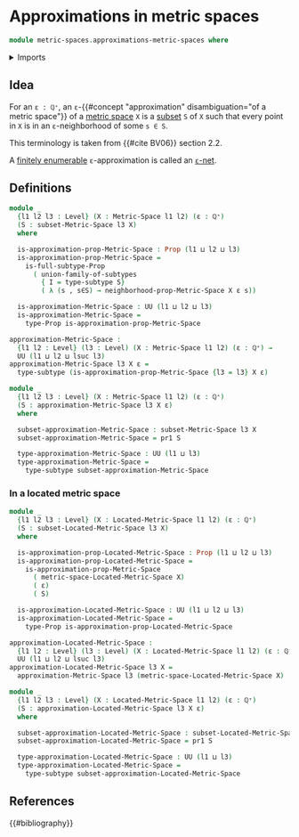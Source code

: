 # Approximations in metric spaces

```agda
module metric-spaces.approximations-metric-spaces where
```

<details><summary>Imports</summary>

```agda
open import elementary-number-theory.positive-rational-numbers

open import foundation.dependent-pair-types
open import foundation.full-subtypes
open import foundation.propositions
open import foundation.subtypes
open import foundation.unions-subtypes
open import foundation.universe-levels

open import metric-spaces.located-metric-spaces
open import metric-spaces.metric-spaces
open import metric-spaces.subspaces-metric-spaces
```

</details>

## Idea

For an `ε : ℚ⁺`, an
`ε`-{{#concept "approximation" disambiguation="of a metric space"}} of a
[metric space](metric-spaces.metric-spaces.md) `X` is a
[subset](foundation.subtypes.md) `S` of `X` such that every point in `X` is in
an `ε`-neighborhood of some `s ∈ S`.

This terminology is taken from {{#cite BV06}} section 2.2.

A [finitely enumerable](univalent-combinatorics.finitely-enumerable-types.md)
`ε`-approximation is called an [`ε`-net](metric-spaces.nets-metric-spaces.md).

## Definitions

```agda
module _
  {l1 l2 l3 : Level} (X : Metric-Space l1 l2) (ε : ℚ⁺)
  (S : subset-Metric-Space l3 X)
  where

  is-approximation-prop-Metric-Space : Prop (l1 ⊔ l2 ⊔ l3)
  is-approximation-prop-Metric-Space =
    is-full-subtype-Prop
      ( union-family-of-subtypes
        { I = type-subtype S}
        ( λ (s , s∈S) → neighborhood-prop-Metric-Space X ε s))

  is-approximation-Metric-Space : UU (l1 ⊔ l2 ⊔ l3)
  is-approximation-Metric-Space =
    type-Prop is-approximation-prop-Metric-Space

approximation-Metric-Space :
  {l1 l2 : Level} (l3 : Level) (X : Metric-Space l1 l2) (ε : ℚ⁺) →
  UU (l1 ⊔ l2 ⊔ lsuc l3)
approximation-Metric-Space l3 X ε =
  type-subtype (is-approximation-prop-Metric-Space {l3 = l3} X ε)

module _
  {l1 l2 l3 : Level} (X : Metric-Space l1 l2) (ε : ℚ⁺)
  (S : approximation-Metric-Space l3 X ε)
  where

  subset-approximation-Metric-Space : subset-Metric-Space l3 X
  subset-approximation-Metric-Space = pr1 S

  type-approximation-Metric-Space : UU (l1 ⊔ l3)
  type-approximation-Metric-Space =
    type-subtype subset-approximation-Metric-Space
```

### In a located metric space

```agda
module _
  {l1 l2 l3 : Level} (X : Located-Metric-Space l1 l2) (ε : ℚ⁺)
  (S : subset-Located-Metric-Space l3 X)
  where

  is-approximation-prop-Located-Metric-Space : Prop (l1 ⊔ l2 ⊔ l3)
  is-approximation-prop-Located-Metric-Space =
    is-approximation-prop-Metric-Space
      ( metric-space-Located-Metric-Space X)
      ( ε)
      ( S)

  is-approximation-Located-Metric-Space : UU (l1 ⊔ l2 ⊔ l3)
  is-approximation-Located-Metric-Space =
    type-Prop is-approximation-prop-Located-Metric-Space

approximation-Located-Metric-Space :
  {l1 l2 : Level} (l3 : Level) (X : Located-Metric-Space l1 l2) (ε : ℚ⁺) →
  UU (l1 ⊔ l2 ⊔ lsuc l3)
approximation-Located-Metric-Space l3 X =
  approximation-Metric-Space l3 (metric-space-Located-Metric-Space X)

module _
  {l1 l2 l3 : Level} (X : Located-Metric-Space l1 l2) (ε : ℚ⁺)
  (S : approximation-Located-Metric-Space l3 X ε)
  where

  subset-approximation-Located-Metric-Space : subset-Located-Metric-Space l3 X
  subset-approximation-Located-Metric-Space = pr1 S

  type-approximation-Located-Metric-Space : UU (l1 ⊔ l3)
  type-approximation-Located-Metric-Space =
    type-subtype subset-approximation-Located-Metric-Space
```

## References

{{#bibliography}}
